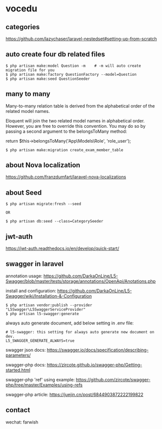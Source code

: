 # vocedu

## categories 

https://github.com/lazychaser/laravel-nestedset#setting-up-from-scratch


## auto create four db related files

``` 
$ php artisan make:model Question -m    # -m will auto create migration file for you
$ php artisan make:factory QuestionFactory --model=Question
$ php artisan make:seed QuestionSeeder
```

## many to many 

Many-to-many relation table is derived from the alphabetical order of the related model names.

Eloquent will join the two related model names in alphabetical order. However, you are free to override this convention. You may do so by passing a second argument to the belongsToMany method:

return $this->belongsToMany('App\Models\Role', 'role_user');

``` 
$ php artisan make:migration create_exam_member_table
```

## about Nova localization

https://github.com/franzdumfart/laravel-nova-localizations

## about Seed

``` 
$ php artisan migrate:fresh --seed

OR

$ php artisan db:seed --class=CategorySeeder
```


## jwt-auth

https://jwt-auth.readthedocs.io/en/develop/quick-start/

## swagger in laravel

annotation usage: https://github.com/DarkaOnLine/L5-Swagger/blob/master/tests/storage/annotations/OpenApi/Anotations.php

install and configuration: https://github.com/DarkaOnLine/L5-Swagger/wiki/Installation-&-Configuration
```
$ php artisan vendor:publish --provider "L5Swagger\L5SwaggerServiceProvider"
$ php artisan l5-swagger:generate
```

always auto generate document, add below setting in .env file:
``` 
# l5-swagger: this setting for always auto generate new document on dev.
L5_SWAGGER_GENERATE_ALWAYS=true
```

swagger json docs: https://swagger.io/docs/specification/describing-parameters/

swagger-php docs: https://zircote.github.io/swagger-php/Getting-started.html

swagger-php 'ref' using example: https://github.com/zircote/swagger-php/tree/master/Examples/using-refs

swagger-php article: https://juejin.cn/post/6844903872222199822


## contact

wechat: farwish

